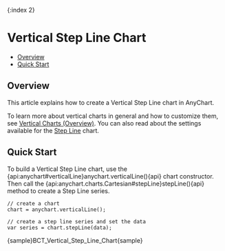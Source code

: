 {:index 2}
# Vertical Step Line Chart

* [Overview](#overview)
* [Quick Start](#quick_start)

## Overview

This article explains how to create a Vertical Step Line chart in AnyChart.

To learn more about vertical charts in general and how to customize them, see [Vertical Charts (Overview)](Overview). You can also read about the settings available for the [Step Line](../Step_Line_Chart) chart.

## Quick Start

To build a Vertical Step Line chart, use the {api:anychart#verticalLine}anychart.verticalLine(){api} chart constructor. Then call the {api:anychart.charts.Cartesian#stepLine}stepLine(){api} method to create a Step Line series.

```
// create a chart
chart = anychart.verticalLine();

// create a step line series and set the data
var series = chart.stepLine(data);
```

{sample}BCT\_Vertical\_Step\_Line\_Chart{sample}